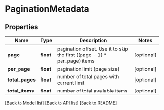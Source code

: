 # PaginationMetadata

## Properties
Name | Type | Description | Notes
------------ | ------------- | ------------- | -------------
**page** | **float** | pagination offset. Use it to skip the first ((page - 1) * per_page) items | [optional] 
**per_page** | **float** | pagination limit (page size) | [optional] 
**total_pages** | **float** | number of total pages with current limit | [optional] 
**total_items** | **float** | number of total available items | [optional] 

[[Back to Model list]](../README.md#documentation-for-models) [[Back to API list]](../README.md#documentation-for-api-endpoints) [[Back to README]](../README.md)


